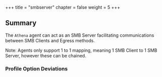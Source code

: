 +++
title = "smbserver"
chapter = false
weight = 5
+++

## Summary


The `Athena` agent can act as an SMB Server facilitating communications between SMB Clients and Egress methods.

Note: Agents only support 1 to 1 mapping, meaning 1 SMB Client to 1 SMB Server, however these can be chained.

### Profile Option Deviations
